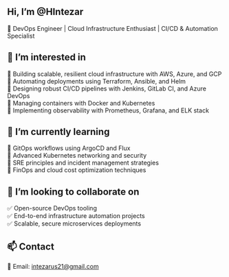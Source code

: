 ## Hi, I’m @HIntezar

🚀 DevOps Engineer | Cloud Infrastructure Enthusiast | CI/CD & Automation Specialist

## 👀 I’m interested in

🔹 Building scalable, resilient cloud infrastructure with AWS, Azure, and GCP  
🔹 Automating deployments using Terraform, Ansible, and Helm  
🔹 Designing robust CI/CD pipelines with Jenkins, GitLab CI, and Azure DevOps  
🔹 Managing containers with Docker and Kubernetes  
🔹 Implementing observability with Prometheus, Grafana, and ELK stack  

## 🌱 I’m currently learning

📌 GitOps workflows using ArgoCD and Flux  
📌 Advanced Kubernetes networking and security  
📌 SRE principles and incident management strategies  
📌 FinOps and cloud cost optimization techniques  

## 💞️ I’m looking to collaborate on

✅ Open-source DevOps tooling  
✅ End-to-end infrastructure automation projects  
✅ Scalable, secure microservices deployments  

## 📫 Contact

📧 Email: intezarus21@gmail.com
